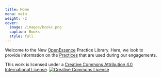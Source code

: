 ```yaml
---
title: Home
menu: main
weight: -2
cover:
  image: /images/books.png
  caption: Books
  style: full
---
```


Welcome to the New [OpenEssence](https://openessence.github.io/) Practice Library. Here, we look to provide information on the [Practices](/practices) that are used during our engagements.

This work is licensed under a <a rel="license" href="http://creativecommons.org/licenses/by/4.0/">Creative Commons Attribution 4.0 International License</a>.
<a rel="license" href="http://creativecommons.org/licenses/by/4.0/"><img alt="Creative Commons License" style="border-width:0" src="https://i.creativecommons.org/l/by/4.0/88x31.png" /></a>
